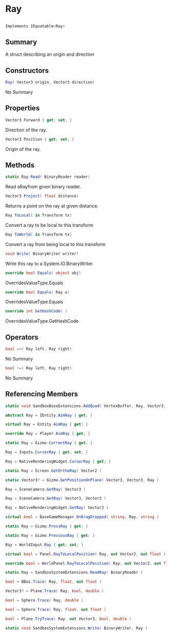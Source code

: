 # Ray

## 
```c#
Implements IEquatable<Ray>
```

## Summary

A struct describing an origin and direction
## Constructors

```c#
Ray( Vector3 origin, Vector3 direction) 
```
No Summary
## Properties

```c#
Vector3 Forward { get; set; } 
```
Direction of the ray.
```c#
Vector3 Position { get; set; } 
```
Origin of the ray.
## Methods

```c#
static Ray Read( BinaryReader reader) 
```
Read aRayfrom given binary reader.
```c#
Vector3 Project( float distance) 
```
Returns a point on the ray at given distance.
```c#
Ray ToLocal( in Transform tx) 
```
Convert a ray to be local to this transform
```c#
Ray ToWorld( in Transform tx) 
```
Convert a ray from being local to this transform
```c#
void Write( BinaryWriter writer) 
```
Write this ray to a System.IO.BinaryWriter.
```c#
override bool Equals( object obj) 
```
OverridesValueType.Equals
```c#
override bool Equals( Ray o) 
```
OverridesValueType.Equals
```c#
override int GetHashCode( ) 
```
OverridesValueType.GetHashCode
## Operators

```c#
bool ==( Ray left, Ray right) 
```
No Summary
```c#
bool !=( Ray left, Ray right) 
```
No Summary
## Referencing Members

```c#
static void SandboxBaseExtensions.AddQuad( VertexBuffer, Ray, Vector3, Vector3 ) 
```
```c#
abstract Ray = IEntity.AimRay { get; } 
```
```c#
virtual Ray = Entity.AimRay { get; } 
```
```c#
override Ray = Player.AimRay { get; } 
```
```c#
static Ray = Gizmo.CurrentRay { get; } 
```
```c#
Ray = Inputs.CursorRay { get; set; } 
```
```c#
Ray = NativeRenderingWidget.CursorRay { get; } 
```
```c#
static Ray = Screen.GetOrthoRay( Vector2 ) 
```
```c#
static Vector3? = Gizmo.GetPositionOnPlane( Vector3, Vector3, Ray ) 
```
```c#
Ray = SceneCamera.GetRay( Vector3 ) 
```
```c#
Ray = SceneCamera.GetRay( Vector3, Vector3 ) 
```
```c#
Ray = NativeRenderingWidget.GetRay( Vector2 ) 
```
```c#
virtual bool = BaseGameManager.OnDragDropped( string, Ray, string ) 
```
```c#
static Ray = Gizmo.PressRay { get; } 
```
```c#
static Ray = Gizmo.PreviousRay { get; } 
```
```c#
Ray = WorldInput.Ray { get; set; } 
```
```c#
virtual bool = Panel.RayToLocalPosition( Ray, out Vector2, out float ) 
```
```c#
override bool = WorldPanel.RayToLocalPosition( Ray, out Vector2, out float ) 
```
```c#
static Ray = SandboxSystemExtensions.ReadRay( BinaryReader ) 
```
```c#
bool = BBox.Trace( Ray, float, out float ) 
```
```c#
Vector3? = Plane.Trace( Ray, bool, double ) 
```
```c#
bool = Sphere.Trace( Ray, double ) 
```
```c#
bool = Sphere.Trace( Ray, float, out float ) 
```
```c#
bool = Plane.TryTrace( Ray, out Vector3, bool, double ) 
```
```c#
static void SandboxSystemExtensions.Write( BinaryWriter, Ray ) 
```
